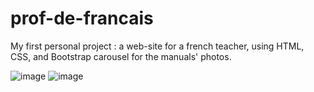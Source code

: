 # prof-de-francais
My first personal project : a web-site for a french teacher, using HTML, CSS, and Bootstrap carousel for the manuals' photos.

![image](https://user-images.githubusercontent.com/126074103/229156334-44f80799-e78a-4d17-adb6-c84723e3e093.png)
![image](https://user-images.githubusercontent.com/126074103/229156538-e77034fa-88fe-4140-ae78-f7388ba108c4.png)
